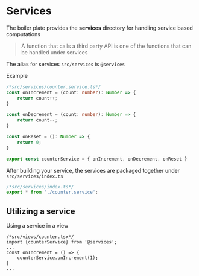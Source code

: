 # Services

The boiler plate provides the **services** directory for handling service based computations 
> A function that calls a third party API is one of the functions that can be handled under services

The alias for services `src/services` is `@services`

Example

```ts
/*src/services/counter.service.ts*/
const onIncrement = (count: number): Number => {
    return count++;
}

const onDecrement = (count: number): Number => {
    return count--;
}

const onReset = (): Number => {
    return 0;
}

export const counterService = { onIncrement, onDecrement, onReset }
```

After building your service, the services are packaged together under `src/services/index.ts`
```ts
/*src/services/index.ts*/
export * from './counter.service';
```

## Utilizing a service

Using a service in a view
```tsx
/*src/views/counter.tsx*/
import {counterService} from '@services';
...
const onIncrement = () => {
    counterService.onIncrement(1);
}
...
```